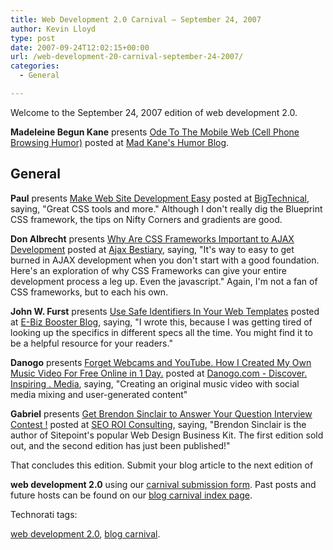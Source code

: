 ```yaml
---
title: Web Development 2.0 Carnival – September 24, 2007
author: Kevin Lloyd
type: post
date: 2007-09-24T12:02:15+00:00
url: /web-development-20-carnival-september-24-2007/
categories:
  - General

---
```

Welcome to the September 24, 2007 edition of web development 2.0.

<!-- Carnival Submission -->

**Madeleine Begun Kane** presents [Ode To The Mobile Web (Cell Phone Browsing Humor)][1] posted at [Mad Kane's Humor Blog][2].

## General

<!-- Carnival Submission -->

**Paul** presents [Make Web Site Development Easy][3] posted at [BigTechnical][4], saying, "Great CSS tools and more." Although I don't really dig the Blueprint CSS framework, the tips on Nifty Corners and gradients are good.

<!-- Carnival Submission -->

**Don Albrecht** presents [Why Are CSS Frameworks Important to AJAX Development][5] posted at [Ajax Bestiary][6], saying, "It's way to easy to get burned in AJAX development when you don't start with a good foundation. Here's an exploration of why CSS Frameworks can give your entire development process a leg up. Even the javascript." Again, I'm not a fan of CSS frameworks, but to each his own.

<!-- Carnival Submission -->

**John W. Furst** presents [Use Safe Identifiers In Your Web Templates][7] posted at [E-Biz Booster Blog][8], saying, "I wrote this, because I was getting tired of looking up the specifics in different specs all the time. You might find it to be a helpful resource for your readers."

<!-- Carnival Submission -->

**Danogo** presents [Forget Webcams and YouTube. How I Created My Own Music Video For Free Online in 1 Day.][9] posted at [Danogo.com - Discover. Inspiring . Media][10], saying, "Creating an original music video with social media mixing and user-generated content"

<!-- Carnival Submission -->

**Gabriel** presents [Get Brendon Sinclair to Answer Your Question Interview Contest !][11] posted at [SEO ROI Consulting][12], saying, "Brendon Sinclair is the author of Sitepoint's popular Web Design Business Kit. The first edition sold out, and the second edition has just been published!"

<!-- EDIT THIS: the conclusion begins with this paragraph: -->That concludes this edition. Submit your blog article to the next edition of

**web development 2.0** using our <a href="http://blogcarnival.com/bc/submit_2377.html" target="_blank" title="Submit an entry to Ã¢â‚¬Å“web development 2.0Ã¢â‚¬Â">carnival submission form</a>. Past posts and future hosts can be found on our  <a href="http://blogcarnival.com/bc/cprof_2377.html" target="_blank" title="Blog Carnival index for Ã¢â‚¬Å“web development 2.0Ã¢â‚¬Â">blog carnival index page</a>.

Technorati tags: <!-- add your technorati tags here! -->

<a href="http://technorati.com/tag/web+development+2.0" rel="tag">web development 2.0</a>, <a href="http://technorati.com/tag/blog+carnival" rel="tag">blog carnival</a>.

 [1]: http://www.madkane.com/humor_blog/2007/09/12/ode-to-the-mobile-web-cell-phone-browsing-humor-fm8480-15/
 [2]: http://www.madkane.com/humor_blog
 [3]: http://bigtechnical.com/2007/09/07/make-web-site-development-easy/
 [4]: http://bigtechnical.com/
 [5]: http://www.ajaxbestiary.com/2007/09/06/why-are-css-frameworks-important-to-ajax-development/
 [6]: http://www.ajaxbestiary.com/
 [7]: http://blog.fcon21.biz/2007-08/60-Use-Safe-Identifiers-In-Your-Web-Templates
 [8]: http://blog.fcon21.biz/
 [9]: http://www.danogo.com/forget-webcams-and-youtube-how-i-created-my-own-music-video-for-free-online-in-1-day
 [10]: http://www.danogo.com/
 [11]: http://seoroi.com/latest-news/get-brendon-sinclair-to-answer-your-question-interview-contest/
 [12]: http://seoroi.com/